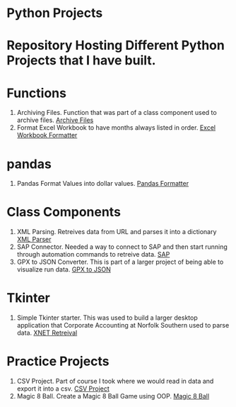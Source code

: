 # Python Projects
# Repository Hosting Different Python Projects that I have built.

# Functions
1. Archiving Files. Function that was part of a class component used to archive files. [Archive Files](https://github.com/JohnnytheShark/Python-Projects/blob/master/ArchivingFiles.py)
2. Format Excel Workbook to have months always listed in order. [Excel Workbook Formatter](https://github.com/JohnnytheShark/Python-Projects/blob/master/ExcelSort.py)

# pandas
1. Pandas Format Values into dollar values. [Pandas Formatter](https://github.com/JohnnytheShark/Python-Projects/blob/master/FormattingColumns.py)

# Class Components
1. XML Parsing. Retreives data from URL and parses it into a dictionary [XML Parser](https://github.com/JohnnytheShark/Python-Projects/blob/master/XMLParsing.py)
2. SAP Connector. Needed a way to connect to SAP and then start running through automation commands to retreive data. [SAP](https://github.com/JohnnytheShark/Python-Projects/blob/master/SAP/SAPConnection.py)
3. GPX to JSON Converter. This is part of a larger project of being able to visualize run data. [GPX to JSON](https://github.com/JohnnytheShark/Python-Projects/blob/master/GPX)

# Tkinter
1. Simple Tkinter starter. This was used to build a larger desktop application that Corporate Accounting at Norfolk Southern used to parse data. [XNET Retreival](https://github.com/JohnnytheShark/Python-Projects/blob/master/XMLParsing.py)

# Practice Projects
1. CSV Project. Part of course I took where we would read in data and export it into a csv. [CSV Project](https://github.com/JohnnytheShark/Python-Projects/blob/master/CSV%20Project/CSVProject.py)
2. Magic 8 Ball. Create a Magic 8 Ball Game using OOP. [Magic 8 Ball](https://github.com/JohnnytheShark/Python-Projects/tree/master/Magic%208%20Ball%20Project)
